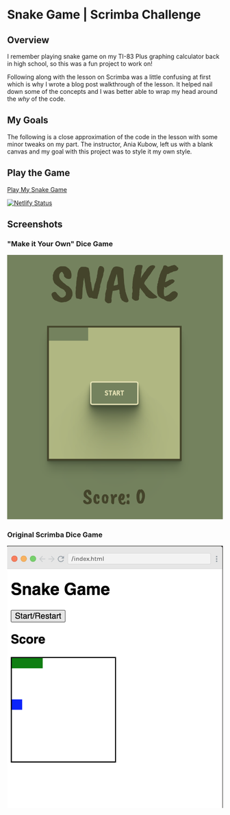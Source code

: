 # Snake Game | Scrimba Challenge

## Overview
I remember playing snake game on my TI-83 Plus graphing calculator back in high school, so this was a fun project to work on! 

Following along with the lesson on Scrimba was a little confusing at first which is why I wrote a blog post walkthrough of the lesson. It helped nail down some of the concepts and I was better able to wrap my head around the *why* of the code.

## My Goals
The following is a close approximation of the code in the lesson with some minor tweaks on my part. The instructor, Ania Kubow, left us with a blank canvas and my goal with this project was to style it my own style. 

## Play the Game
[Play My Snake Game]()

[![Netlify Status]()]()

## Screenshots
### "Make it Your Own" Dice Game
![My Snake Game](/images/my-snake-game.png)

### Original Scrimba Dice Game
![Scrimba Dice Game](/images/scrimba-snake-game.png)